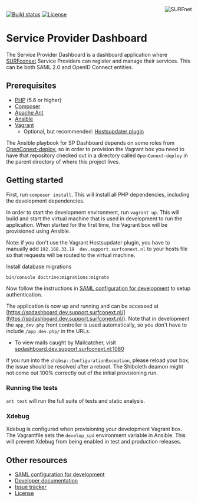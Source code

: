 <a href="https://www.surf.nl/over-surf/werkmaatschappijen/surfnet">
    <img src="https://www.surf.nl/themes/surf/logo.svg" alt="SURFnet"
         align="right" />
</a>

[![Build status](https://img.shields.io/travis/SURFnet/sp-dashboard.svg)](https://travis-ci.org/SURFnet/sp-dashboard)
[![License](https://img.shields.io/github/license/SURFnet/sp-dashboard.svg)](https://github.com/SURFnet/sp-dashboard/blob/master/LICENSE.txt)

# Service Provider Dashboard

The Service Provider Dashboard is a dashboard application where
[SURFconext](https://www.surf.nl/diensten-en-producten/surfconext/index.html) Service Providers can register and manage
their services. This can be both SAML 2.0 and OpenID Connect entities.

## Prerequisites

- [PHP](https://secure.php.net/manual/en/install.php) (5.6 or higher)
- [Composer](https://getcomposer.org/doc/00-intro.md)
- [Apache Ant](https://ant.apache.org/manual/install.html)
- [Ansible](https://docs.ansible.com/ansible/intro_installation.html)
- [Vagrant](https://www.vagrantup.com/docs/installation/)
  - Optional, but recommended: [Hostsupdater plugin](https://github.com/cogitatio/vagrant-hostsupdater)

The Ansible playbook for SP Dashboard depends on some roles from
[OpenConext-deploy](https://github.com/OpenConext/OpenConext-deploy), so in order to provision the Vagrant box you need
to have that repository checked out in a directory called `OpenConext-deploy` in the parent directory of where this
project lives.

## Getting started

First, run `composer install`. This will install all PHP dependencies, including the development dependencies.

In order to start the development environment, run `vagrant up`. This will build and start the virtual machine that is
used in development to run the application. When started for the first time, the Vagrant box will be provisioned using
Ansible.

Note: if you don't use the Vagrant Hostsupdater plugin, you have to manually add
`192.168.33.19  dev.support.surfconext.nl` to your hosts file so that requests will be routed to the virtual machine.

Install database migrations
```
bin/console doctrine:migrations:migrate
```

Now follow the instructions in [SAML configuration for development](docs/saml-dev-setup.md) to setup authentication.
 
The application is now up and running and can be accessed at
[https://spdashboard.dev.support.surfconext.nl/](https://spdashboard.dev.support.surfconext.nl/). Note that in development the `app_dev.php`
front controller is used automatically, so you don't have to include `/app_dev.php/` in the URLs.
* To view mails caught by Mailcatcher, visit [spdashboard.dev.support.surfconext.nl:1080](https://spdashboard.dev.support.surfconext.nl:1080/)

If you run into the `shibsp::ConfigurationException`, please reload your box, the issue should be resolved after a 
reboot. The Shiboleth deamon might not come out 100% correctly out of the initial provisioning run.

### Running the tests

`ant test` will run the full suite of tests and static analysis.

### Xdebug
Xdebug is configured when provisioning your development Vagrant box. The Vagrantfile sets the `develop_spd` 
environment variable in Ansible. This will prevent Xdebug from being enabled in test and production releases.

## Other resources

 - [SAML configuration for development](docs/saml-dev-setup.md)
 - [Developer documentation](docs/index.md)
 - [Issue tracker](https://www.pivotaltracker.com/n/projects/1400064)
 - [License](LICENSE.txt)
